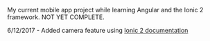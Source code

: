 
My current mobile app project while learning Angular and the Ionic 2 framework.  NOT YET COMPLETE.  

6/12/2017 - Added camera feature using [Ionic 2 documentation](https://ionicframework.com/docs/native/camera/) 

